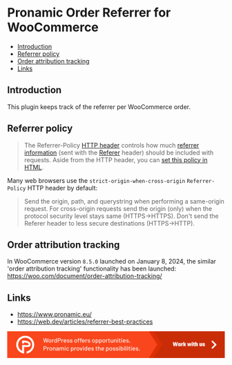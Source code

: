 # Pronamic Order Referrer for WooCommerce

- [Introduction](#introduction)
- [Referrer policy](#referrer-policy)
- [Order attribution tracking](#order-attribution-tracking)
- [Links](#links)

## Introduction

This plugin keeps track of the referrer per WooCommerce order.

## Referrer policy

> The Referrer-Policy [HTTP header](https://developer.mozilla.org/en-US/docs/Glossary/HTTP_header) controls how much [referrer information](https://developer.mozilla.org/en-US/docs/Web/Security/Referer_header:_privacy_and_security_concerns) (sent with the [Referer](https://developer.mozilla.org/en-US/docs/Web/HTTP/Headers/Referer) header) should be included with requests. Aside from the HTTP header, you can [set this policy in HTML](https://developer.mozilla.org/en-US/docs/Web/HTTP/Headers/Referrer-Policy#integration_with_html).

Many web browsers use the `strict-origin-when-cross-origin` `Referrer-Policy` HTTP header by default:

> Send the origin, path, and querystring when performing a same-origin request. For cross-origin requests send the origin (only) when the protocol security level stays same (HTTPS→HTTPS). Don't send the Referer header to less secure destinations (HTTPS→HTTP).

## Order attribution tracking

In WooCommerce version `8.5.0` launched on January 8, 2024, the similar 'order attribution tracking' functionality has been launched:
https://woo.com/document/order-attribution-tracking/

## Links

- https://www.pronamic.eu/
- https://web.dev/articles/referrer-best-practices

[![Pronamic - Work with us](https://github.com/pronamic/brand-resources/blob/main/banners/pronamic-work-with-us-leaderboard-728x90%404x.png)](https://www.pronamic.eu/contact/)
